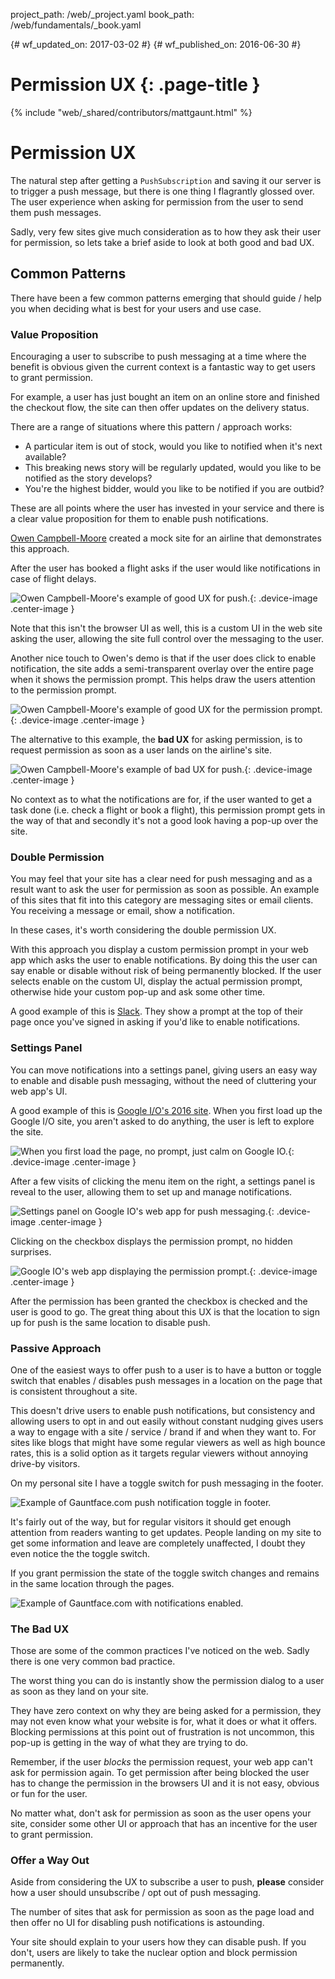 project_path: /web/_project.yaml
book_path: /web/fundamentals/_book.yaml

{# wf_updated_on: 2017-03-02 #}
{# wf_published_on: 2016-06-30 #}

# Permission UX {: .page-title }

{% include "web/_shared/contributors/mattgaunt.html" %}

# Permission UX

The natural step after getting a `PushSubscription` and saving it our server is to trigger a push
 message, but there is one thing I flagrantly glossed over. The user experience when asking for
 permission from the user to send them push messages.

Sadly, very few sites give much consideration as to how they ask their user for permission, so lets
 take a brief aside to look at both good and bad UX.

## Common Patterns

There have been a few common patterns emerging that should guide / help you when deciding what is
 best for your users and use case.

### Value Proposition

Encouraging a user to subscribe to push messaging at a time where the benefit
is obvious given the current context is a fantastic way to get users to grant
permission.

For example, a user has just bought an item on an online store and finished the checkout flow, the
 site can then offer updates on the delivery status.

There are a range of situations where this pattern / approach works:
- A particular item is out of stock, would you like to notified when it's next available?
- This breaking news story will be regularly updated, would you like to be notified as the story
 develops?
- You're the highest bidder, would you like to be notified if you are outbid?

These are all points where the user has invested in your service and there
is a clear value proposition for them to enable push notifications.

[Owen Campbell-Moore](https://twitter.com/owencm) created a mock site for an airline that
 demonstrates this approach.

After the user has booked a flight asks if the user would like notifications in case of flight
 delays.

![Owen Campbell-Moore's example of good UX for
 push.](./images/ux-examples/owen/owen-good-example.png){: .device-image .center-image }

Note that this isn't the browser UI as well, this is a custom UI in the web site asking the user,
 allowing the site full control over the messaging to the user.

Another nice touch to Owen's demo is that if the user does click to enable notification, the site
 adds a semi-transparent overlay over the entire page when it shows the permission prompt. This helps
 draw the users attention to the permission prompt.

![Owen Campbell-Moore's example of good UX for the permission
 prompt.](./images/ux-examples/owen/owen-permission-prompt.png){: .device-image .center-image }

The alternative to this example, the **bad UX** for asking permission, is to  request permission as
 soon as a user lands on the airline's site.

![Owen Campbell-Moore's example of bad UX for push.](./images/ux-examples/owen/owen-bad-ux.png){:
 .device-image .center-image }

No context as to what the notifications are for, if the user wanted to get a task done (i.e. check a
 flight or book a flight), this permission prompt gets in the way of that and secondly it's not a
 good look having a pop-up over the site.

### Double Permission

You may feel that your site has a clear need for push messaging and as a result want to ask the user
 for permission as soon as possible. An example of this sites that fit into this category are
 messaging sites or email clients. You receiving a message or email, show a notification.

In these cases, it's worth considering the double permission UX.

With this approach you display a custom permission prompt in your web app which asks the user to
 enable notifications. By doing this the user can say enable or disable without risk of being
 permanently blocked. If the user selects enable on the custom UI, display the actual permission
 prompt, otherwise hide your custom pop-up and ask some other time.

A good example of this is [Slack](https://slack.com/). They show a prompt at
the top of their page once you've signed in asking if you'd like to enable notifications.



### Settings Panel

You can move notifications into a settings panel, giving users an easy way
to enable and disable push messaging, without the need of cluttering your
web app's UI.

A good example of this is [Google I/O's 2016 site](https://events.google.com/io2016/). When you first
 load up the Google I/O site, you aren't asked to do anything,
the user is left to explore the site.

![When you first load the page, no prompt, just calm on Google
 IO.](./images/ux-examples/google-io/google-io-first-load.png){: .device-image .center-image }

After a few visits of clicking the menu item on the right, a settings panel is reveal to the user,
 allowing them to set up and manage notifications.

![Settings panel on Google IO's web app for push
 messaging.](./images/ux-examples/google-io/google-io-settings-panel.png){: .device-image
 .center-image }

Clicking on the checkbox displays the permission prompt, no hidden surprises.

![Google IO's web app displaying the permission
 prompt.](./images/ux-examples/google-io/google-io-permission-prompt.png){: .device-image
 .center-image }

After the permission has been granted the checkbox is checked and the user is good to go. The great
 thing about this UX is that the location to sign up for push is the same location to disable push.



### Passive Approach

One of the easiest ways to offer push to a user is to have a button
or toggle switch that enables / disables push messages in a location
on the page that is consistent throughout a site.

This doesn't drive users to enable push notifications, but consistency and allowing users to opt in
 and out easily without constant nudging gives users a way to engage with a site / service / brand if
 and when they want to. For sites like blogs that might have some regular viewers as well as high
 bounce rates, this is a solid option as it targets regular viewers without annoying drive-by
 visitors.

On my personal site I have a toggle switch for push messaging in the footer.

![Example of Gauntface.com push notification toggle in
 footer.](./images/ux-examples/gauntface/gauntface-intro.png)

It's fairly out of the way, but for regular visitors it should get enough attention from readers
 wanting to get updates. People landing on my site to get some information and leave are completely
 unaffected, I doubt they even notice the the toggle switch.

If you grant permission the state of the toggle switch changes and remains in the same location
 through the pages.

![Example of Gauntface.com with notifications
 enabled.](./images/ux-examples/gauntface/gauntface-enabled.png)

### The Bad UX

Those are some of the common practices I've noticed on the web. Sadly there is one very common bad
 practice.

The worst thing you can do is instantly show the permission dialog to a user as soon as they land on
 your site.

They have zero context on why they are being asked for a permission, they may not even know what your
 website is for, what it does or what it offers. Blocking permissions at this point out of
 frustration is not uncommon, this pop-up is getting in the way of what they are trying to do.

Remember, if the user *blocks* the permission request, your web app can't ask for permission again.
 To get permission after being blocked the user has to change the permission in the browsers UI and
 it is not easy, obvious or fun for the user.

No matter what, don't ask for permission as soon as the user opens your site, consider some other UI
 or approach that has an incentive for the user to grant permission.

### Offer a Way Out

Aside from considering the UX to subscribe a user to push, **please** consider how a user should
 unsubscribe / opt out of push messaging.

The number of sites that ask for permission as soon as the page load and then offer no UI for
 disabling push notifications is astounding.



Your site should explain to your users how they can disable push. If you don't, users are likely to
 take the nuclear option and block permission permanently.

